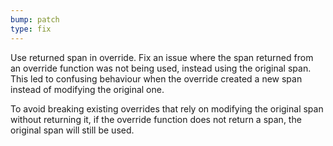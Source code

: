 ```yaml
---
bump: patch
type: fix
---
```


Use returned span in override. Fix an issue where the span returned from an override function was not being used, instead using the original span. This led to confusing behaviour when the override created a new span instead of modifying the original one.

To avoid breaking existing overrides that rely on modifying the original span without returning it, if the override function does not return a span, the original span will still be used.
